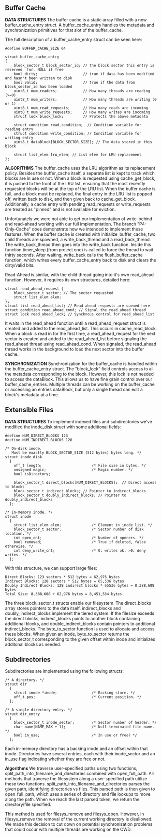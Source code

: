 ## **Buffer Cache** 
**DATA STRUCTURES**
The buffer cache is a static array filled with a new buffer_cache_entry struct. A buffer_cache_entry handles the metadata and synchronization primitives for that slot of the buffer_cache. 

The full description of a buffer_cache_entry struct can be seen here:
```
#define BUFFER_CACHE_SIZE 64

struct buffer_cache_entry
{
    block_sector_t block_sector_id; // the block sector this entry is reserved  for. NULL if free
    bool dirty;                     // true if data has been modified and hasn't been written to disk
    bool valid;                     // true if the data from block_sector_id has been loaded
    uint8_t num_readers;            // How many threads are reading (>=0)
    uint8_t num_writers;            // How many threads are writing (0 or 1)
    uint8_t num_read_requests;      // How many reads are incoming
    uint8_t num_write_requests;     // How many writes are incoming
    struct lock block_lock;         // Protects the above metadata
    
    struct condition read_condition;  // Condition variable for reading entry
    struct condition write_condition; // Condition variable for writing entry
    uint8_t dataBlock[BLOCK_SECTOR_SIZE]; // The data stored in this block
    
    struct list_elem lru_elem; // List elem for LRU replacement
};
```

**ALGORITHMS**
The buffer_cache uses the LRU algorithm as its replacement policy. Besides the buffer_cache itself, a separate list is kept to track which blocks are in use or not. When a block is requested using cache_get_block, it is pushed to the front of the LRU list, ensuring that the most recently requested blocks will be at the top of the LRU list. When the buffer cache is full, and a block must be replaced, the final entry in the LRU list is popped off, written back to disk, and then given back to cache_get_block. Additionally, a cache entry with pending read_requests or write_requests are treated as "pinned" and is not available for eviction.

Unfortunately we were not able to get our implementation of write-behind and read-ahead working with our full implementation. The branch "P4-Only-Cache" does demonstrate how we intended to implement these features. When the buffer cache is created with initialize_buffer_cache, two child threads are spawned, a write_back_thread and a read_back_thread. The write_back_thread then goes into the write_back function. Inside this function timer_sleep (from project one) is called to force the thread to wait thirty seconds. After waiting, write_back calls the flush_buffer_cache function, which writes every buffer_cache_entry back to disk and clears the dirty/valid bits.  

Read-Ahead is similar, with the child thread going into it's own read_ahead function. However, it requires its own structures, detailed here:

```
struct read_ahead_request {
    block_sector_t sector; // The sector requested 
    struct list_elem elem;
};
struct list read_ahead_list; // Read ahead requests are queued here
struct condition read_ahead_cond; // Signal the read_ahead thread
struct lock read_ahead_lock; // Synchnous control for read_ahead_list
```

It waits in the read_ahead function until a read_ahead_request struct is created and added to the read_ahead_list. This occurs in cache_read_block. When a block is read in for the first time, a read_ahead_request for the next sector is created and added to the read_ahead_list before signaling the read_ahead thread using read_ahead_cond. When signaled, the read_ahead thread works in the background to load the next sector into the buffer cache.  

**SYNCHRONIZATION**
Synchronization for the buffer_cache is handled within the buffer_cache_entry struct. The "block_lock" field controls access to all the metadata corresponding to the block. However, this lock is not needed to access the dataBlock. This allows us to have fine grain control over our buffer_cache_entries. Multiple threads can be working on the buffer_cache or accessing an entries dataBlock, but only a single thread can edit a block's metadata at a time. 

## **Extensible Files**
**DATA STRUCTURES**
To implement indexed files and subdirectories we've modified the inode_disk struct with some additional fields: 

```
#define NUM_DIRECT_BLOCKS 123
#define NUM_INDIRECT_BLOCKS 128

/* On-disk inode.
   Must be exactly BLOCK_SECTOR_SIZE (512 bytes) bytes long. */
struct inode_disk
  {
    off_t length;                       /* File size in bytes. */ 
    unsigned magic;                     /* Magic number. */
    bool isDirectory;

    block_sector_t direct_blocks[NUM_DIRECT_BLOCKS];  // Direct access to blocks 
    block_sector_t indirect_blocks; // Pointer to indirect_blocks
    block_sector_t doubly_indirect_blocks; // Pointer to doubly_indirect_blocks
  };

/* In-memory inode. */
struct inode 
  {
    struct list_elem elem;              /* Element in inode list. */
    block_sector_t sector;              /* Sector number of disk location. */
    int open_cnt;                       /* Number of openers. */
    bool removed;                       /* True if deleted, false otherwise. */
    int deny_write_cnt;                 /* 0: writes ok, >0: deny writes. */
  };
```

With this structure, we can support large files: 
```
Direct Blocks: 123 sectors * 512 bytes = 62,976 bytes
Indirect Blocks: 128 sectors * 512 bytes = 65,536 bytes
Doubly Indirect Blocks: 128 indirect blocks * 65536 bytes = 8,388,608 bytes
Total Size: 8,388,608 + 62,976 bytes = 8,451,584 bytes
```

The three block_sector_t structs enable our filesystem. The direct_blocks array stores pointers to the data itself. indirect_blocks and doubly_indirect_blocks implement the tiered system. If the filesize exceeds the direct blocks, indirect_blocks points to another block containing additional blocks, and double_indirect_blocks contain pointers to additional indirect_blocks. The byte_to_sector function is used to allocate and access these blocks. When given an inode, byte_to_sector returns the block_sector_t corresponding to the given offset within inode and initializes additonal blocks as needed.

## **Subdirectories**
Subdirectories are implemented using the following structs: 

```
/* A directory. */
struct dir 
  {
    struct inode *inode;                /* Backing store. */
    off_t pos;                          /* Current position. */
  };

/* A single directory entry. */
struct dir_entry 
  {
    block_sector_t inode_sector;        /* Sector number of header. */
    char name[NAME_MAX + 1];            /* Null terminated file name. */
    bool in_use;                        /* In use or free? */
  };
```

Each in-memory directory has a backing inode and an offset within that inode. Directories have several entries, each with their inode_sector and an in_use flag indicating whether they are free or not. 

**Algorithms**
We traverse user-specified paths using two functions, split_path_into_filename_and_directories combined with open_full_path. All methods that traverse the filesystem along a user-specified path utilize these two functions. split_path_into_filename_and_directories parses the given path, identifying directories vs files. This parsed path is then given to open_full_path, which uses a series of directory and file lookups to move along the path. When we reach the last parsed token, we return the directory/file specified. 

This method is used for filesys_remove and filesys_open. However, in filesys_remove the removal of the current working directory is disallowed. We made this decision to cut down on potential synchronization problems that could occur with multiple threads are working on the CWD.





